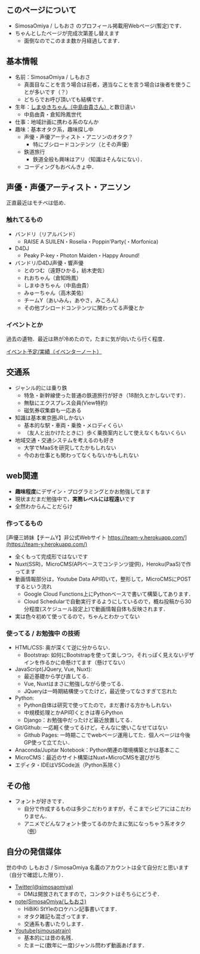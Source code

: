 ## このページについて
- SimosaOmiya / しもおさ のプロフィール掲載用Webページ(暫定)です．
- ちゃんとしたページが完成次第差し替えます
	- 面倒なのでこのまま数か月経過してます．

## 基本情報
- 名前：SimosaOmiya / しもおさ 
	- 真面目なことを言う場合は前者，適当なことを言う場合は後者を使うことが多いです（？）
	- どちらでお呼び頂いても結構です．
- 生年：<a href="https://twitter.com/Yuki_Nakashim" target="_blank">しまゆきちゃん（中島由貴さん）</a>と数日違い
	- 中島由貴・倉知玲鳳世代 
- 仕事：地域計画に携わる系のなんか
- 趣味：基本オタク系，趣味探し中
	- 声優・声優アーティスト・アニソンのオタク？
		- 特にブシロードコンテンツ（とその声優） 
	- 鉄道旅行
		- 鉄道全般も興味はアリ（知識はそんなにない）．
	- コーディングもおべんきょ中．
	
## 声優・声優アーティスト・アニソン

正直最近はモチベは低め．

### 触れてるもの
- バンドリ（リアルバンド）
	- RAISE A SUILEN・Roselia・Poppin'Party(・Morfonica)
- D4DJ
	- Peaky P-key・Photon Maiden・Happy Around!
- バンドリ/D4DJ声優・響声優
	- とのつむ（遠野ひかる，紡木吏佐）
	- れおちゃん（倉知玲鳳）
	- しまゆきちゃん（中島由貴）
	- みゅーちゃん（高木美佑）
	- チームY（あいみん，あやさ，みころん）
	- その他ブシロードコンテンツに関わってる声優とか

### イベントとか
過去の遺物．最近は熱が冷めたので，たまに気が向いたら行く程度．

<a href="https://www.eventernote.com/users/verde_var2" target="_blank">イベント予定/実績（イベンターノート）</a>



## 交通系
- ジャンル的には乗り鉄
	- 特急・新幹線使った普通の鉄道旅行が好き（18耐久とかしないです）．
	- 無駄にエクスプレス会員(View特約)
	- 磁気券収集癖も一応ある
- 知識は基本東京圏JRしかない
	- 基本的な駅・車両・乗換・メロディくらい
	- （友人と出かけたときに）歩く乗換案内として使えなくもないくらい
- 地域交通・交通システムを考えるのも好き
	- 大学でMaaSを研究してたかもしれない
	- 今のお仕事とも関わってなくもないかもしれない

## web関連
- **趣味程度**にデザイン・プログラミングとかお勉強してます
- 現状まだまだ勉強中で，**実務レベルには程遠い**です
- 全然わからんことだらけ

### 作ってるもの
[声優三姉妹【チームY】非公式Webサイト https://team-y.herokuapp.com/](https://team-y.herokuapp.com/)

- 全くもって完成形ではないです
- Nuxt(SSR)，MicroCMS(APIベースでコンテンツ提供)，Heroku(PaaS)で作ってます
- 動画情報部分は，Youtube Data API叩いて，整形して，MicroCMSにPOSTするという流れ
	- Google Cloud Functions上にPythonベースで書いて構築してあります．
	- Cloud Schedularで自動実行するようにしているので，概ね投稿から30分程度(スケジュール設定上)で動画情報自体も反映されます．
- 実は色々初めて使ってるので，ちゃんとわかってない

### 使ってる / お勉強中 の技術
- HTML/CSS: 奥が深くて逆に分からない．
  	- Bootstrap: 如何にBootstrapを使って楽しつつ，それっぽく見えないデザインを作るかに命懸けてます（懸けてない）
- JavaScript(JQuery, Vue, Nuxt): 
	- 最近基礎から学び直してる．
	- Vue, Nuxtはまさに勉強しながら使ってる． 
	- JQueryは一時期結構使ってたけど，最近使ってなさすぎて忘れた
- Python: 
	- Python自体は研究で使ってたので，まだ書ける方かもしれない
	- 中規模処理とかAPI叩くときは専らPython
	- Django：お勉強中だったけど最近放置してる．
- Git/Github: 一応軽く使ってるけど，そんなに使いこなせてはない
	- Github Pages: 一時期ここでwebページ運用してた．個人ページは今後GP使って立てたい．
- Anaconda/Jupitar Notebook：Python関連の環境構築とかは基本ここ
- MicroCMS：最近のサイト構築はNuxt+MicroCMSを選びがち
- エディタ・IDEはVSCode派（Python系除く）

## その他
- フォントが好きです．
	- 自分で作成するものは多少こだわりますが，そこまでシビアにはこだわりません．
	- アニメでどんなフォント使ってるのかたまに気になっちゃう系オタク（<a href="https://note.com/simosaomiya/n/n243946da3290" target="_blank">例</a>）	

## 自分の発信媒体
世の中の しもおさ / SimosaOmiya 名義のアカウントは全て自分だと思います（自分で確認した限り）．

- <a href="https://twitter.com/simosaomiya" target="_blank">Twitter(@simosaomiya)</a>
	- DMは開放されてますので，コンタクトはそちらにどうぞ．
- <a href="https://note.com/simosaomiya" target="_blank">note(SimosaOmiya/しもおさ)</a>
	- HiBiKi StYleのロケハン記事書いてます．
	- オタク雑記も混ざってます．
	- 交通系も書いたりします．
- <a href="https://www.youtube.com/channel/UCSSqnPW818ZzHP5xZ5PbDrA" target="_blank">Youtube(simousatrain)</a>
	- 基本的には昔の名残．
	- たまーに(数年に一度)ジャンル問わず動画あげます．
